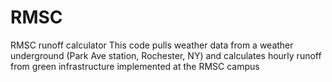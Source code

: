 # RMSC
RMSC runoff calculator
This code pulls weather data from a weather underground (Park Ave station, Rochester, NY)
and calculates hourly runoff from green infrastructure implemented at the RMSC campus 
